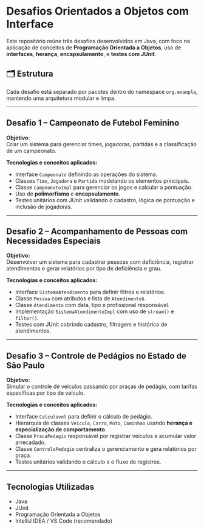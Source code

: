 # Desafios Orientados a Objetos com Interface

Este repositório reúne três desafios desenvolvidos em Java, com foco na aplicação de conceitos de **Programação Orientada a Objetos**, uso de **interfaces**, **herança**, **encapsulamento**, e **testes com JUnit**.

## 🗂 Estrutura

Cada desafio está separado por pacotes dentro do namespace `org.example`, mantendo uma arquitetura modular e limpa.

---

##  Desafio 1 – Campeonato de Futebol Feminino

**Objetivo:**  
Criar um sistema para gerenciar times, jogadoras, partidas e a classificação de um campeonato.

**Tecnologias e conceitos aplicados:**
- Interface `Campeonato` definindo as operações do sistema.
- Classes `Time`, `Jogadora` e `Partida` modelando os elementos principais.
- Classe `CampeonatoImpl` para gerenciar os jogos e calcular a pontuação.
- Uso de **polimorfismo** e **encapsulamento**.
- Testes unitários com JUnit validando o cadastro, lógica de pontuação e inclusão de jogadoras.

---

##  Desafio 2 – Acompanhamento de Pessoas com Necessidades Especiais

**Objetivo:**  
Desenvolver um sistema para cadastrar pessoas com deficiência, registrar atendimentos e gerar relatórios por tipo de deficiência e grau.

**Tecnologias e conceitos aplicados:**
- Interface `SistemaAtendimento` para definir filtros e relatórios.
- Classe `Pessoa` com atributos e lista de `Atendimento`s.
- Classe `Atendimento` com data, tipo e profissional responsável.
- Implementação `SistemaAtendimentoImpl` com uso de `stream()` e `filter()`.
- Testes com JUnit cobrindo cadastro, filtragem e histórico de atendimentos.

---

##  Desafio 3 – Controle de Pedágios no Estado de São Paulo

**Objetivo:**  
Simular o controle de veículos passando por praças de pedágio, com tarifas específicas por tipo de veículo.

**Tecnologias e conceitos aplicados:**
- Interface `Calculavel` para definir o cálculo de pedágio.
- Hierarquia de classes `Veiculo`, `Carro`, `Moto`, `Caminhao` usando **herança e especialização de comportamento**.
- Classe `PracaPedagio` responsável por registrar veículos e acumular valor arrecadado.
- Classe `ControlePedagio` centraliza o gerenciamento e gera relatórios por praça.
- Testes unitários validando o cálculo e o fluxo de registros.

---

##  Tecnologias Utilizadas
- Java 
- JUnit 
- Programação Orientada a Objetos 
- IntelliJ IDEA / VS Code (recomendado)



 
